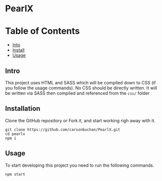 # PearlX

# Table of Contents

- [Into](#intro)
- [Install](#installation)
- [Usage](#usage)

## Intro

This project uses HTML and SASS which will be compiled down to CSS (if you follow the usage commands). No CSS should be directly written. It will be written via SASS then compiled and referenced from the `css/` folder

## Installation

Clone the GitHub repository or Fork it, and start working righ away with it.

```
git clone https://github.com/carsonbuchan/PearlX.git
cd pearlx
npm i
```

## Usage

To start developing this project you need to run the following commands.

```
npm start
```
